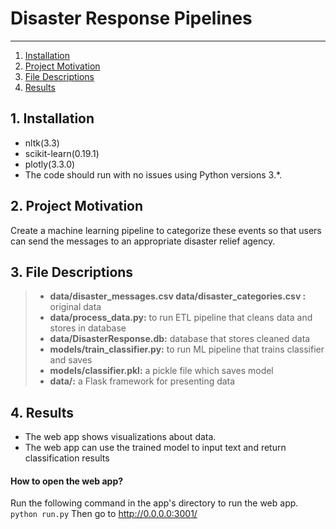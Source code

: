 # Disaster Response Pipelines

--------------------------------------
1. [Installation](#installation)
2. [Project Motivation](#motivation)
3. [File Descriptions](#files)
4. [Results](#results)

## 1. Installation <a name="installation"></a>  
- nltk(3.3)
- scikit-learn(0.19.1)
- plotly(3.3.0)
- The code should run with no issues using Python versions 3.*.

## 2. Project Motivation <a name="motivation"></a>  

Create a machine learning pipeline to categorize these events so that users can send the messages to an appropriate disaster relief agency.

## 3. File Descriptions <a name="files"></a>   

> * **data/disaster_messages.csv data/disaster_categories.csv :** original data
> * **data/process_data.py:** to run ETL pipeline that cleans data and stores in database
> * **data/DisasterResponse.db:** database that stores cleaned data 
> * **models/train_classifier.py:** to run ML pipeline that trains classifier and saves
> * **models/classifier.pkl:** a pickle file which saves model
> * **data/:** a Flask framework for presenting data

## 4. Results <a name="results"></a>  
- The web app shows visualizations about data.
- The web app can use the trained model to input text and return classification results  
#### **How to open the web app?**
Run the following command in the app's directory to run the web app.  
    `python run.py`
Then go to http://0.0.0.0:3001/

